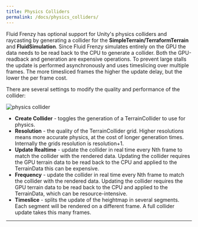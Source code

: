 ```yaml
---
title: Physics Colliders
permalink: /docs/physics_colliders/
---
```



Fluid Frenzy has optional support for Unity's physics colliders and raycasting by generating a collider for the **SimpleTerrain/TerraformTerrain** and **FluidSimulation**. 
Since Fluid Frenzy simulates entirely on the GPU the data needs to be read back to the CPU to generate a collider. Both the GPU-readback and generation are expensive operations.
To prevent large stalls the update is performed asynchronously and uses timeslicing over multiple frames. The more timesliced frames the higher the update delay, but the lower the per frame cost.

There are several settings to modify the quality and performance of the collider:

![physics collider](../../assets/images/physics-collider.png)

- **Create Collider** - toggles the generation of a TerrainCollider to use for physics.
- **Resolution** - the quality of the TerrainCollider grid. Higher resolutions means more accurate physics, at the cost of longer generation times. Internally the grids resolution is resolution+1.
- **Update Realtime** - update the collider in real time every Nth frame to match the collider with the rendered data. Updating the collider requires the GPU terrain data to be read back to the CPU and applied to the TerrainData this can be expensive.
- **Frequency** - update the collider in real time every Nth frame to match the collider with the rendered data. Updating the collider requires the GPU terrain data to be read back to the CPU and applied to the TerrainData, which can be resource-intensive.
- **Timeslice** - splits the update of the heightmap in several segments. Each segment will be rendered on a different frame. A full collider update takes this many frames.

---

<div style="page-break-after: always;"></div>

<a name="simulation-debug-editor"></a>

